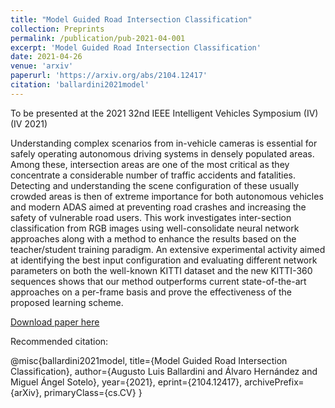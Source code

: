 ```yaml
---
title: "Model Guided Road Intersection Classification"
collection: Preprints
permalink: /publication/pub-2021-04-001
excerpt: 'Model Guided Road Intersection Classification'
date: 2021-04-26
venue: 'arxiv'
paperurl: 'https://arxiv.org/abs/2104.12417'
citation: 'ballardini2021model'
---
```


To be presented at the 2021 32nd IEEE Intelligent Vehicles Symposium (IV) (IV 2021)

Understanding complex scenarios from in-vehicle cameras is essential for safely operating autonomous driving systems in densely populated areas. Among these, intersection areas are one of the most critical as they concentrate a considerable number of traffic accidents and fatalities. Detecting and understanding the scene configuration of these usually crowded areas is then of extreme importance for both autonomous vehicles and modern ADAS aimed at preventing road crashes and increasing the safety of vulnerable road users. This work investigates inter-section classification from RGB images using well-consolidate neural network approaches along with a method to enhance the results based on the teacher/student training paradigm. An extensive experimental activity aimed at identifying the best input configuration and evaluating different network parameters on both the well-known KITTI dataset and the new KITTI-360 sequences shows that our method outperforms current state-of-the-art approaches on a per-frame basis and prove the effectiveness of the proposed learning scheme.

[Download paper here](https://arxiv.org/abs/2104.12417)

Recommended citation: 

@misc{ballardini2021model,
      title={Model Guided Road Intersection Classification}, 
      author={Augusto Luis Ballardini and Álvaro Hernández and Miguel Ángel Sotelo},
      year={2021},
      eprint={2104.12417},
      archivePrefix={arXiv},
      primaryClass={cs.CV}
}

